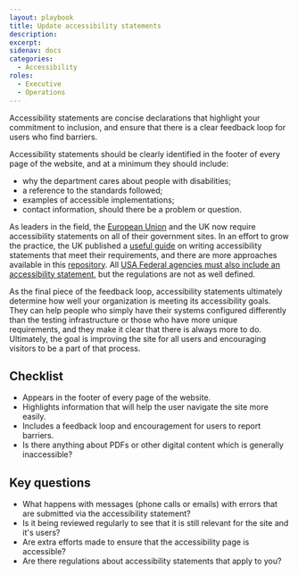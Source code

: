```yaml
---
layout: playbook
title: Update accessibility statements
description: 
excerpt: 
sidenav: docs
categories:
  - Accessibility
roles:
  - Executive
  - Operations
---
```


Accessibility statements are concise declarations that highlight your commitment to inclusion, and ensure that there is a clear feedback loop for users who find barriers.

Accessibility statements should be clearly identified in the footer of every page of the website, and at a minimum they should include:

* why the department cares about people with disabilities;
* a reference to the standards followed;
* examples of accessible implementations;
* contact information, should there be a problem or question.

As leaders in the field, the [European Union](https://eur-lex.europa.eu/legal-content/EN/TXT/HTML/?uri=CELEX:32018D1523) and the UK now require accessibility statements on all of their government sites. In an effort to grow the practice, the UK published a [useful guide](https://www.gov.uk/guidance/make-your-website-or-app-accessible-and-publish-an-accessibility-statement) on writing accessibility statements that meet their requirements, and there are more approaches available in this [repository](https://github.com/accessibility/Accessibility-Statement). All [USA Federal agencies must also include an accessibility statement](https://digital.gov/resources/required-web-content-and-links/#accessibility-statement), but the regulations are not as well defined. 

As the final piece of the feedback loop, accessibility statements ultimately determine how well your organization is meeting its accessibility goals. They can help people who simply have their systems configured differently than the testing infrastructure or those who have more unique requirements, and they make it clear that there is always more to do. Ultimately, the goal is improving the site for all users and encouraging visitors to be a part of that process.

## Checklist

* Appears in the footer of every page of the website.
* Highlights information that will help the user navigate the site more easily.
* Includes a feedback loop and encouragement for users to report barriers.
* Is there anything about PDFs or other digital content which is generally inaccessible?

## Key questions

* What happens with messages (phone calls or emails) with errors that are submitted via the accessibility statement?
* Is it being reviewed regularly to see that it is still relevant for the site and it's users?
* Are extra efforts made to ensure that the accessibility page is accessible? 
* Are there regulations about accessibility statements that apply to you? 
